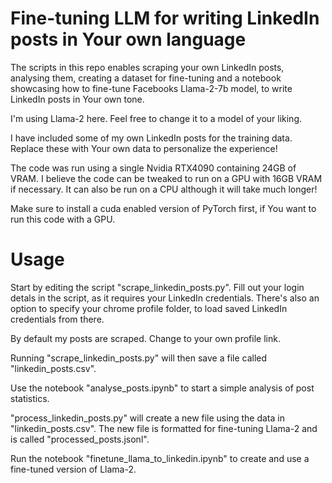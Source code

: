 # Fine-tuning LLM for writing LinkedIn posts in Your own language

The scripts in this repo enables scraping your own LinkedIn posts, analysing them, creating a dataset for fine-tuning and a notebook showcasing how to fine-tune Facebooks Llama-2-7b model, to write LinkedIn posts in Your own tone.

I'm using Llama-2 here. Feel free to change it to a model of your liking.

I have included some of my own LinkedIn posts for the training data. Replace these with Your own data to personalize the experience!


The code was run using a single Nvidia RTX4090 containing 24GB of VRAM. I believe the code can be tweaked to run on a GPU with 16GB VRAM if necessary.
It can also be run on a CPU although it will take much longer!

Make sure to install a cuda enabled version of PyTorch first, if You want to run this code with a GPU.

# Usage
Start by editing the script "scrape_linkedin_posts.py". 
Fill out your login detals in the script, as it requires your LinkedIn credentials. There's also an option to specify your chrome profile folder, to load saved LinkedIn credentials from there.

By default my posts are scraped. Change to your own profile link.

Running "scrape_linkedin_posts.py" will then save a file called "linkedin_posts.csv".

Use the notebook "analyse_posts.ipynb" to start a simple analysis of post statistics.

"process_linkedin_posts.py" will create a new file using the data in "linkedin_posts.csv". The new file is formatted for fine-tuning Llama-2 and is called "processed_posts.jsonl".

Run the notebook "finetune_llama_to_linkedin.ipynb" to create and use a fine-tuned version of Llama-2.
